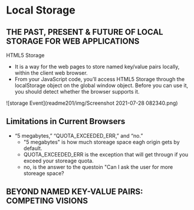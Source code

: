 # Local Storage

## THE PAST, PRESENT & FUTURE OF LOCAL STORAGE FOR WEB APPLICATIONS  

HTML5 Storage  
 - It is a way for the web pages to store named key/value pairs locally, within the client web browser. 
 - From your JavaScript code, you’ll access HTML5 Storage through the localStorage object on the global window object. Before you can use it, you should detect whether the browser supports it.  

 ![storage Event](readme201/img/Screenshot 2021-07-28 082340.png)


## Limitations in Current Browsers    
- “5 megabytes,” “QUOTA_EXCEEDED_ERR,” and “no.” 
   - "5 megabytes" is how much storeage space eagh origin gets by default.
   - QUOTA_EXCEEDED_ERR is the exception that will get througn if you exceed your storeage quota.
   - no, is the answer to the questoin "Can I ask the user for more storeage space?

## BEYOND NAMED KEY-VALUE PAIRS: COMPETING VISIONS